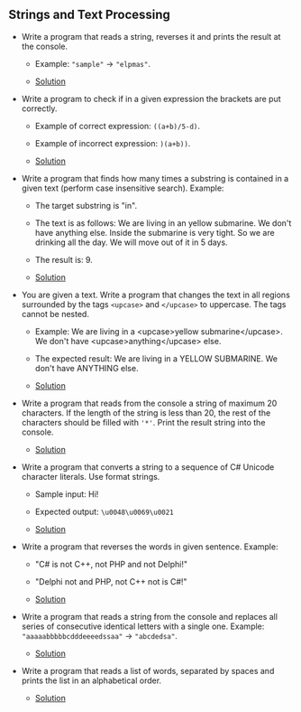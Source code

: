 ## Strings and Text Processing

* Write a program that reads a string, reverses it and prints the result at the console.
    * Example: `"sample"` -> `"elpmas"`.

    * [Solution](01-ReverseString/ReverseString.cs)
* Write a program to check if in a given expression the brackets are put correctly.
    * Example of correct expression: `((a+b)/5-d)`.
    * Example of incorrect expression: `)(a+b))`.

    * [Solution](02-ValidExpression/ValidExpression.cs)
* Write a program that finds how many times a substring is contained in a given text (perform case insensitive search). Example:
    * The target substring is "in".
    * The text is as follows: We are living in an yellow submarine. We don't have anything else. Inside the submarine is very tight. So we are drinking all the day. We will move out of it in 5 days.
    * The result is: 9.

    * [Solution](03-OccursOfWord/OccursOfWord.cs)
* You are given a text. Write a program that changes the text in all regions surrounded by the tags `<upcase>` and `</upcase>` to uppercase. The tags cannot be nested.
    *  Example: We are living in a \<upcase\>yellow submarine\</upcase\>. We don't have \<upcase\>anything\</upcase\> else.
    * The expected result: We are living in a YELLOW SUBMARINE. We don't have ANYTHING else.

    * [Solution](04-UpCase/TagMakesWordsLarge.cs)
* Write a program that reads from the console a string of maximum 20 characters. If the length of the string is less than 20, the rest of the characters should be filled with `'*'`. Print the result string into the console.

    * [Solution](05-StringFilledWithStars/StringFilledWithStars.cs)
* Write a program that converts a string to a sequence of C# Unicode character literals. Use format strings.
   * Sample input: Hi!
   * Expected output: `\u0048\u0069\u0021`

    * [Solution](06-StringToUnicode/EncodingAndDecodingOfWord.cs)
* Write a program that reverses the words in given sentence. Example:
    * "C# is not C++, not PHP and not Delphi!"
    * "Delphi not and PHP, not C++ not is C#!"

    * [Solution](07-ReverseWords/ReverseWordsInSentence.cs)
* Write a program that reads a string from the console and replaces all series of consecutive identical letters with a single one. Example: `"aaaaabbbbbcdddeeeedssaa"` -> `"abcdedsa"`.

    * [Solution](08-ReplaceSequencesWithSingleElement/ReplaceSequencesWithSingleElement.cs)
* Write a program that reads a list of words, separated by spaces and prints the list in an alphabetical order.

    * [Solution](09-SortAlphabetical/SortAlphabetical.cs)

